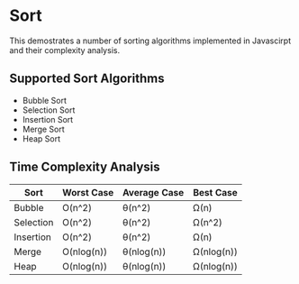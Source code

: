 # Sort

This demostrates a number of sorting algorithms implemented in Javascirpt and their complexity analysis.

## Supported Sort Algorithms
- Bubble Sort
- Selection Sort
- Insertion Sort
- Merge Sort
- Heap Sort

## Time Complexity Analysis
Sort| Worst Case | Average Case | Best Case
----|------------|--------------|----------
Bubble | O(n^2) | θ(n^2) | Ω(n)
Selection | O(n^2) | θ(n^2) | Ω(n^2)
Insertion | O(n^2) | θ(n^2) | Ω(n)
Merge | O(nlog(n)) | θ(nlog(n)) | Ω(nlog(n))
Heap | O(nlog(n)) | θ(nlog(n)) | Ω(nlog(n))